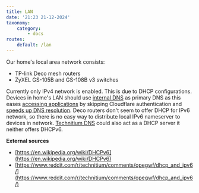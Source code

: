 ```yaml
---
title: LAN
date: '21:23 21-12-2024'
taxonomy:
    category:
        - docs
routes:
    default: /lan
---
```


Our home's local area network consists:

* TP-link Deco mesh routers
* ZyXEL GS-105B and GS-108B v3 switches

Currently only IPv4 network is enabled. This is due to DHCP configurations. Devices in home's LAN should use [internal DNS](/technitium-dns) as primary DNS as this eases [accessing applications](/access-to-applications) by skipping Cloudflare authentication and [speeds up DNS resolution](/technitium-dns). Deco routers don't seem to offer DHCP for IPv6 network, so there is no easy way to distribute local IPv6 nameserver to devices in network. [Technitium DNS](/technitium-dns) could also act as a DHCP server it neither offers DHCPv6.

**External sources**
* [https://en.wikipedia.org/wiki/DHCPv6](https://en.wikipedia.org/wiki/DHCPv6)
* [https://www.reddit.com/r/technitium/comments/opegwf/dhcp_and_ipv6/](https://www.reddit.com/r/technitium/comments/opegwf/dhcp_and_ipv6/)